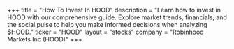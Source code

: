 +++
title = "How To Invest In HOOD"
description = "Learn how to invest in HOOD with our comprehensive guide. Explore market trends, financials, and the social pulse to help you make informed decisions when analyzing $HOOD."
ticker = "HOOD"
layout = "stocks"
company = "Robinhood Markets Inc (HOOD)"
+++

